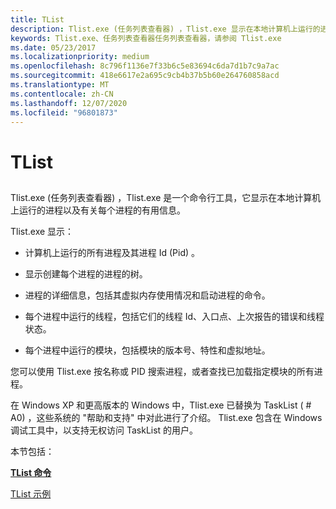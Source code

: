 ```yaml
---
title: TList
description: Tlist.exe (任务列表查看器) ，Tlist.exe 显示在本地计算机上运行的进程以及有关每个进程的有用信息。
keywords: Tlist.exe、任务列表查看器任务列表查看器，请参阅 Tlist.exe
ms.date: 05/23/2017
ms.localizationpriority: medium
ms.openlocfilehash: 8c796f1136e7f33b6c5e83694c6da7d1b7c9a7ac
ms.sourcegitcommit: 418e6617e2a695c9cb4b37b5b60e264760858acd
ms.translationtype: MT
ms.contentlocale: zh-CN
ms.lasthandoff: 12/07/2020
ms.locfileid: "96801873"
---
```

# <a name="tlist"></a>TList


## <span id="ddk_tlist_dtools"></span><span id="DDK_TLIST_DTOOLS"></span>


Tlist.exe (任务列表查看器) ，Tlist.exe 是一个命令行工具，它显示在本地计算机上运行的进程以及有关每个进程的有用信息。

Tlist.exe 显示：

-   计算机上运行的所有进程及其进程 Id (Pid) 。

-   显示创建每个进程的进程的树。

-   进程的详细信息，包括其虚拟内存使用情况和启动进程的命令。

-   每个进程中运行的线程，包括它们的线程 Id、入口点、上次报告的错误和线程状态。

-   每个进程中运行的模块，包括模块的版本号、特性和虚拟地址。

您可以使用 Tlist.exe 按名称或 PID 搜索进程，或者查找已加载指定模块的所有进程。

在 Windows XP 和更高版本的 Windows 中，Tlist.exe 已替换为 TaskList ( # A0) ，这些系统的 "帮助和支持" 中对此进行了介绍。 Tlist.exe 包含在 Windows 调试工具中，以支持无权访问 TaskList 的用户。

本节包括：

[**TList 命令**](tlist-commands.md)

[TList 示例](tlist-examples.md)

 

 





